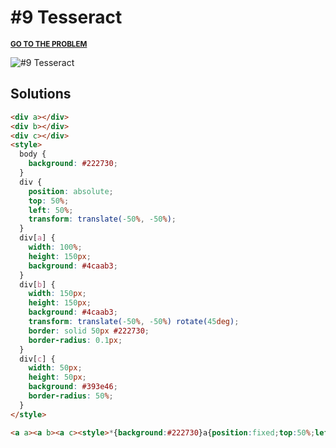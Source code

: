 # #9 Tesseract

<p>
  <sup>
    <a href="https://cssbattle.dev/play/9"><strong>GO TO THE PROBLEM</strong></a>
  </sup>
</p>

![#9 Tesseract](https://cssbattle.dev/targets/9.png)

## Solutions

```html
<div a></div>
<div b></div>
<div c></div>
<style>
  body {
    background: #222730;
  }
  div {
    position: absolute;
    top: 50%;
    left: 50%;
    transform: translate(-50%, -50%);
  }
  div[a] {
    width: 100%;
    height: 150px;
    background: #4caab3;
  }
  div[b] {
    width: 150px;
    height: 150px;
    background: #4caab3;
    transform: translate(-50%, -50%) rotate(45deg);
    border: solid 50px #222730;
    border-radius: 0.1px;
  }
  div[c] {
    width: 50px;
    height: 50px;
    background: #393e46;
    border-radius: 50%;
  }
</style>
```

```html
<a a><a b><a c><style>*{background:#222730}a{position:fixed;top:50%;left:50%;transform:translate(-50%,-50%)}a[a]{width:100%;height:150;background:#4caab3}a[b]{width:150;height:150;background:#4caab3;transform:translate(-50%,-50%)rotate(45deg);border:solid 50px#222730;border-radius:0.1px}a[c]{width:50;height:50;background:#393e46;border-radius:50%
```
